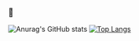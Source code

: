 ### 👋

<!--
**alreadyknowit/alreadyknowit** is a ✨ _special_ ✨ repository because its `README.md` (this file) appears on your GitHub profile.

Here are some ideas to get you started:

- 🔭 I’m currently working on ...
- 🌱 I’m currently learning ...
- 👯 I’m looking to collaborate on ...
- 🤔 I’m looking for help with ...
- 💬 Ask me about ...
- 📫 How to reach me: ...
- 😄 Pronouns: ...
- ⚡ Fun fact: ...
-->
![Anurag's GitHub stats](https://github-readme-stats.vercel.app/api?username=alreadyknowit&show_icons=true&theme=radical)            [![Top Langs](https://github-readme-stats.vercel.app/api/top-langs/?username=alreadyknowit&layout=compact)](https://github.com/anuraghazra/github-readme-stats)



